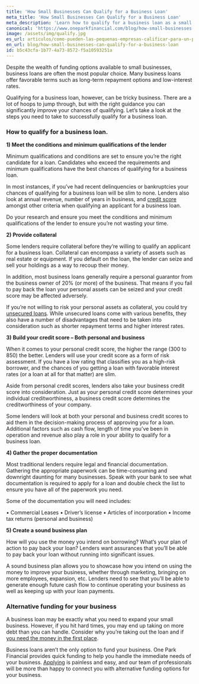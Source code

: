 ```yaml
---
title: 'How Small Businesses Can Qualify for a Business Loan'
meta_title: 'How Small Businesses Can Qualify for a Business Loan'
meta_description: 'Learn how to qualify for a business loan as a small business owner. If you need FAST cash turn to One Park Financial for alternative funding.'
canonical: 'https://www.oneparkfinancial.com/blog/how-small-businesses-can-qualify-for-a-business-loan'
image: /assets/img/qualify.jpg
es_url: articulos/como-pueden-las-pequenas-empresas-calificar-para-un-prestamo-comercial
en_url: blog/how-small-businesses-can-qualify-for-a-business-loan
id: b5c43cfa-1b77-4a73-8572-f5a10593251a
---
```

Despite the wealth of funding options available to small businesses, business loans are often the most popular choice. Many business loans offer favorable terms such as long-term repayment options and low-interest rates. 

Qualifying for a business loan, however, can be tricky business. There are a lot of hoops to jump through, but with the right guidance you can significantly improve your chances of qualifying. Let’s take a look at the steps you need to take to successfully qualify for a business loan.

### How to qualify for a business loan.

**1)	Meet the conditions and minimum qualifications of the lender**

Minimum qualifications and conditions are set to ensure you’re the right candidate for a loan. Candidates who exceed the requirements and minimum qualifications have the best chances of qualifying for a business loan. 

In most instances, if you’ve had recent delinquencies or bankruptcies your chances of qualifying for a business loan will be slim to none. Lenders also look at annual revenue, number of years in business, and [credit score](https://www.oneparkfinancial.com/blog/how-to-get-a-business-loan-with-bad-credit) amongst other criteria when qualifying an applicant for a business loan. 

Do your research and ensure you meet the conditions and minimum qualifications of the lender to ensure you’re not wasting your time.  

**2)	Provide collateral** 

Some lenders require collateral before they’re willing to qualify an applicant for a business loan. Collateral can encompass a variety of assets such as real estate or equipment. If you default on the loan, the lender can seize and sell your holdings as a way to recoup their money. 

In addition, most business loans generally require a personal guarantor from the business owner of 20% (or more) of the business. That means if you fail to pay back the loan your personal assets can be seized and your credit score may be affected adversely.  

If you’re not willing to risk your personal assets as collateral, you could try [unsecured loans](https://www.rocketlawyer.com/article/secured-vs-unsecured-business-loans-cb.rl). While unsecured loans come with various benefits, they also have a number of disadvantages that need to be taken into consideration such as shorter repayment terms and higher interest rates. 

**3)	Build your credit score – Both personal and business**

When it comes to your personal credit score, the higher the range (300 to 850) the better. Lenders will use your credit score as a form of risk assessment. If you have a low rating that classifies you as a high-risk borrower, and the chances of you getting a loan with favorable interest rates (or a loan at all for that matter) are slim.  

Aside from personal credit scores, lenders also take your business credit score into consideration. Just as your personal credit score determines your individual creditworthiness, a business credit score determines the creditworthiness of your company. 

Some lenders will look at both your personal and business credit scores to aid them in the decision-making process of approving you for a loan. Additional factors such as cash flow, length of time you’ve been in operation and revenue also play a role in your ability to qualify for a business loan. 

**4)	Gather the proper documentation**

Most traditional lenders require legal and financial documentation. Gathering the appropriate paperwork can be time-consuming and downright daunting for many businesses. Speak with your bank to see what documentation is required to apply for a loan and double check the list to ensure you have all of the paperwork you need. 

Some of the documentation you will need includes: 

•	Commercial Leases 
•	Driver’s license 
•	Articles of incorporation 
•	Income tax returns (personal and business) 

**5)	Create a sound business plan**

How will you use the money you intend on borrowing? What’s your plan of action to pay back your loan? Lenders want assurances that you’ll be able to pay back your loan without running into significant issues.

A sound business plan allows you to showcase how you intend on using the money to improve your business, whether through marketing, bringing on more employees, expansion, etc. Lenders need to see that you’ll be able to generate enough future cash flow to continue operating your business as well as keeping up with your loan payments. 

### Alternative funding for your business 

A business loan may be exactly what you need to expand your small business. However, if you hit hard times, you may end up taking on more debt than you can handle. Consider why you’re taking out the loan and if [you need the money in the first place](https://www.oneparkfinancial.com/).

Business loans aren’t the only option to fund your business. One Park Financial provides quick funding to help you handle the immediate needs of your business. [Applying](https://www.oneparkfinancial.com/pre-qualification) is painless and easy, and our team of professionals will be more than happy to connect you with alternative funding options for your business.